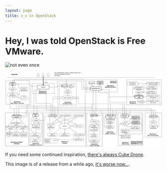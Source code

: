 ```yaml
---
layout: page
title: ಠ_ಠ in OpenStack
---
```


# Hey, I was told OpenStack is Free VMware.

![not even once][openstack]

![Don't worry in less then 6 months we'll change the underlying networking again.][openstack_fire]

If you need some continued inspiration, [there's always Cube Drone](http://lolpenstack.org).

This image is of a release from a while ago, [it's worse now...](https://review.openstack.org/#/c/122962/).

[openstack]: ./openstackstack.png
[openstack_fire]: ./openstack_fire.png
